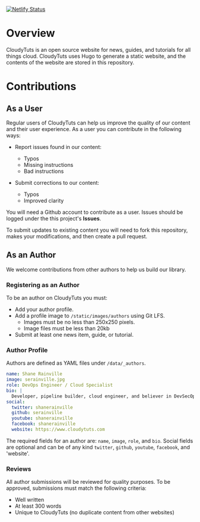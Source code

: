 [![Netlify Status](https://api.netlify.com/api/v1/badges/6c35f51e-51c1-493c-8dfe-eb11705061e4/deploy-status)](https://app.netlify.com/sites/cloudytuts/deploys)

# Overview
CloudyTuts is an open source website for news, guides, and tutorials for all things cloud. CloudyTuts uses Hugo to generate a static website, and the contents of the website are stored in this repository.

# Contributions

## As a User
Regular users of CloudyTuts can help us improve the quality of our content and their user experience. As a user you can contribute in the following ways:

* Report issues found in our content:
    * Typos
    * Missing instructions
    * Bad instructions

* Submit corrections to our content:
    * Typos
    * Improved clarity

You will need a Github account to contribute as a user. Issues should be logged under the this project's **Issues**.

To submit updates to existing content you will need to fork this repository, makes your modifications, and then create a pull request.

## As an Author
We welcome contributions from other authors to help us build our library. 

### Registering as an Author
To be an author on CloudyTuts you must:
* Add your author profile.
* Add a profile image to `/static/images/authors` using Git LFS.
    * Images must be no less than 250x250 pixels.
    * Image files must be less than 20kb
* Submit at least one news item, guide, or tutorial.

### Author Profile
Authors are defined as YAML files under `/data/_authors`. 

```yaml
name: Shane Rainville
image: serainville.jpg
role: DevOps Engineer / Cloud Specialist
bio: |
  Developer, pipeline builder, cloud engineer, and believer in DevSecOps 
social:
  twitter: shanerainville
  github: serainville
  youtube: shanerainville
  facebook: shanerainville
  website: https://www.cloudytuts.com
```

The required fields for an author are: `name`, `image`, `role`, and `bio`.
Social fields are optional and can be of any kind `twitter`, `github`, `youtube`, `facebook`, and 'website'.

### Reviews
All author submissions will be reviewed for quality purposes. To be approved, submissions must match the following criteria:
* Well written
* At least 300 words
* Unique to CloudyTuts (no duplicate content from other websites)